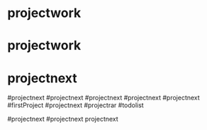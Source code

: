 # projectwork
# projectwork
# projectnext
#projectnext
#projectnext
#projectnext
#projectnext
#projectnext
#firstProject
#projectnext
#projectrar
#todolist

#projectnext
#projectnext
projectnext
